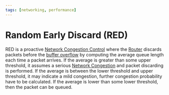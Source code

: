 ```yaml
---
tags: [networking, performance]
---
```


# Random Early Discard (RED)

RED is a proactive [Network Congestion Control](202304261436.md) where the
[Router](202207061800.md) discards packets before the [buffer overflow](202209302245.md)
by computing the average queue length each time a packet arrives. If the average
is greater than some upper threshold, it assumes a serious [Network Congestion](202209302043.md)
and packet discarding is performed. If the average is between the lower
threshold and upper threshold, it may indicate a mild congestion, further
congestion probability have to be calculated. If the average is lower than some
lower threshold, then the packet can be queued.
